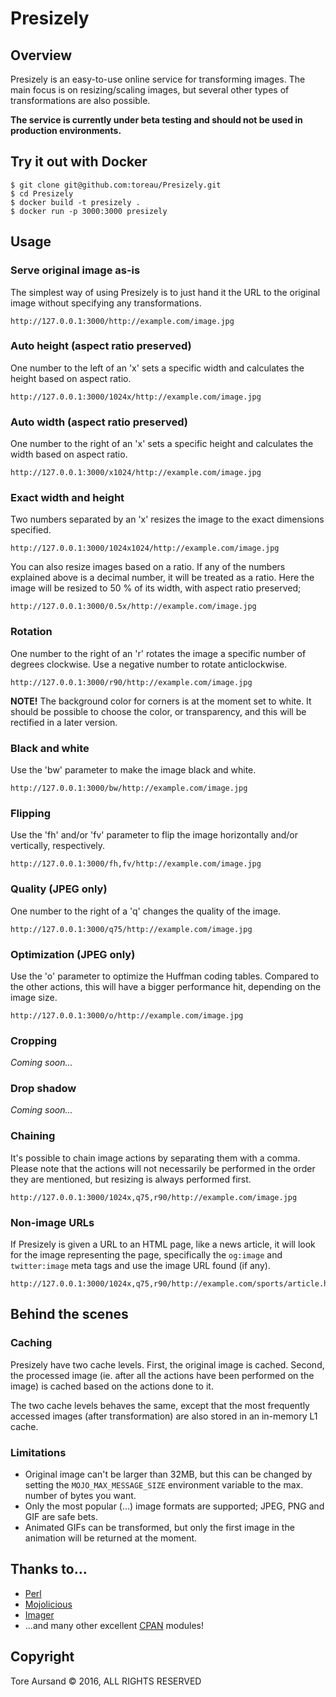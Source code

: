 # Presizely

## Overview

Presizely is an easy-to-use online service for transforming images. The main focus is on resizing/scaling images, but several other types of transformations are also possible.

**The service is currently under beta testing and should not be used in production environments.**

## Try it out with Docker

```
$ git clone git@github.com:toreau/Presizely.git
$ cd Presizely
$ docker build -t presizely .
$ docker run -p 3000:3000 presizely
```

## Usage

### Serve original image as-is

The simplest way of using Presizely is to just hand it the URL to the original image without specifying any transformations.

```
http://127.0.0.1:3000/http://example.com/image.jpg
```

### Auto height (aspect ratio preserved)

One number to the left of an 'x' sets a specific width and calculates the height based on aspect ratio.

```
http://127.0.0.1:3000/1024x/http://example.com/image.jpg
```

### Auto width (aspect ratio preserved)

One number to the right of an 'x' sets a specific height and calculates the width based on aspect ratio.

```
http://127.0.0.1:3000/x1024/http://example.com/image.jpg
```

### Exact width and height

Two numbers separated by an 'x' resizes the image to the exact dimensions specified.

```
http://127.0.0.1:3000/1024x1024/http://example.com/image.jpg
```

You can also resize images based on a ratio. If any of the numbers explained above is a decimal number, it will be treated as a ratio. Here the image will be resized to 50 % of its width, with aspect ratio preserved;

```
http://127.0.0.1:3000/0.5x/http://example.com/image.jpg
```

### Rotation

One number to the right of an 'r' rotates the image a specific number of degrees clockwise. Use a negative number to rotate anticlockwise.

```
http://127.0.0.1:3000/r90/http://example.com/image.jpg
```

**NOTE!** The background color for corners is at the moment set to white. It should be possible to choose the color, or transparency, and this will be rectified in a later version.

### Black and white

Use the 'bw' parameter to make the image black and white.

```
http://127.0.0.1:3000/bw/http://example.com/image.jpg
```

### Flipping

Use the 'fh' and/or 'fv' parameter to flip the image horizontally and/or vertically, respectively.

```
http://127.0.0.1:3000/fh,fv/http://example.com/image.jpg
```

### Quality (JPEG only)

One number to the right of a 'q' changes the quality of the image.

```
http://127.0.0.1:3000/q75/http://example.com/image.jpg
```

### Optimization (JPEG only)

Use the 'o' parameter to optimize the Huffman coding tables. Compared to the other actions, this will have a bigger performance hit, depending on the image size.

```
http://127.0.0.1:3000/o/http://example.com/image.jpg
```

### Cropping

*Coming soon...*

### Drop shadow

*Coming soon...*

### Chaining

It's possible to chain image actions by separating them with a comma. Please note that the actions will not necessarily be performed in the order they are mentioned, but resizing is always performed first.

```
http://127.0.0.1:3000/1024x,q75,r90/http://example.com/image.jpg
```

### Non-image URLs

If Presizely is given a URL to an HTML page, like a news article, it will look for the image representing the page, specifically the `og:image` and `twitter:image` meta tags and use the image URL found (if any).

```
http://127.0.0.1:3000/1024x,q75,r90/http://example.com/sports/article.html
```

## Behind the scenes

### Caching

Presizely have two cache levels. First, the original image is cached. Second, the processed image (ie. after all the actions have been performed on the image) is cached based on the actions done to it.

The two cache levels behaves the same, except that the most frequently accessed images (after transformation) are also stored in an in-memory L1 cache.

### Limitations

* Original image can't be larger than 32MB, but this can be changed by setting the `MOJO_MAX_MESSAGE_SIZE` environment variable to the max. number of bytes you want.
* Only the most popular (...) image formats are supported; JPEG, PNG and GIF are safe bets.
* Animated GIFs can be transformed, but only the first image in the animation will be returned at the moment.

## Thanks to...

* [Perl](https://www.perl.org/)
* [Mojolicious](http://mojolicious.org/)
* [Imager](https://metacpan.org/pod/Imager)
* ...and many other excellent [CPAN](https://metacpan.org/) modules!

## Copyright

Tore Aursand © 2016, ALL RIGHTS RESERVED
